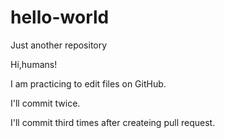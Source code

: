 # hello-world
Just another repository

Hi,humans!

I am practicing to edit files on GitHub.

I'll commit twice. 

I'll commit third times after createing pull request. 
